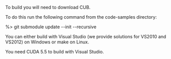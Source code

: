 To build you will need to download CUB.

To do this run the following command from the code-samples directory:

%> git submodule update --init --recursive

You can either build with Visual Studio (we provide solutions for VS2010 and VS2012) on Windows or make on Linux.

You need CUDA 5.5 to build with Visual Studio.
